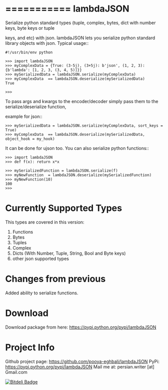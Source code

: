 ===========
lambdaJSON
===========
Serialize python standard types (tuple, complex, bytes, dict with number keys, byte keys or tuple 

keys, and etc) with json.
lambdaJSON lets you serialize python standard library objects
with json.
Typical usage::

    #!/usr/bin/env python

    >>> import lambdaJSON
    >>> myComplexData = {True: (3-5j), (3+5j): b'json', (1, 2, 3): {b'lambda': [1, 2, 3, (3, 4, 5)]}}
    >>> mySerializedData = lambdaJSON.serialize(myComplexData)
    >>> myComplexData  == lambdaJSON.deserialize(mySerializedData)
    True

    >>> 

To pass args and kwargs to the encoder/decoder simply pass them to the serialize/deserialize function, 

example for json::

    >>> mySerializedData = lambdaJSON.serialize(myComplexData, sort_keys = True)
    >>> myComplexData  == lambdaJSON.deserialize(mySerializedData, object_hook = my_hook)

It can be done for ujson too. You can also serialize python functions::

    >>> import lambdaJSON
    >>> def f(x): return x*x
    
    >>> mySerializedFunction = lambdaJSON.serialize(f)
    >>> myNewFunction  = lambdaJSON.deserialize(mySerializedFunction)
    >>> myNewFunction(10)
    100
    >>>

Currently Supported Types
=========================

This types are covered in this version:

1. Functions
2. Bytes
3. Tuples
4. Complex
5. Dicts (With Number, Tuple, String, Bool and Byte keys)
6. other json supported types

Changes from previous
=====================

Added ability to serialize functions.

Download
========

Download package from here: https://pypi.python.org/pypi/lambdaJSON

Project Info
============

Github project page: https://github.com/pooya-eghbali/lambdaJSON
PyPi: https://pypi.python.org/pypi/lambdaJSON
Mail me at: persian.writer [at] Gmail.com


[![Bitdeli Badge](https://d2weczhvl823v0.cloudfront.net/pooya-eghbali/lambdajson/trend.png)](https://bitdeli.com/free "Bitdeli Badge")

